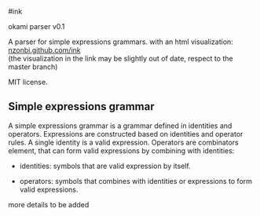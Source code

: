 #ink

okami parser
v0.1

A parser for simple expressions grammars.
with an html visualization:  
[nzonbi.github.com/ink](http://nzonbi.github.com/ink)  
(the visualization in the link may be slightly 
out of date, respect to the master branch)  

MIT license.  



## Simple expressions grammar

A simple expressions grammar is a grammar defined in identities and operators. 
Expressions are constructed based on identities and operator rules. A single identity is a valid expression. Operators are combinators element, that can form valid expressions by combining with identities:

* identities: symbols that are valid expression by itself.

* operators: symbols that combines with identities or expressions to form valid expressions.

more details to be added



	
